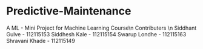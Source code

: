 # Predictive-Maintenance

A ML - Mini Project for Machine Learning Course\n
Contributers \n
Siddhant Gulve - 112115153
Siddhesh Kale - 112115154
Swarup Londhe - 112115163
Shravani Khade - 112115149
